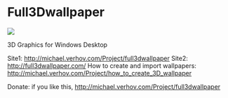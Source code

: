 Full3Dwallpaper
===============
<img src="https://github.com/Verhov/Full3Dwallpaper/blob/master/awesome.png?raw=true" />

3D Graphics for Windows Desktop

Site1: http://michael.verhov.com/Project/full3dwallpaper
Site2: http://full3dwallpaper.com/
How to create and import wallpapers: http://michael.verhov.com/Project/how_to_create_3D_wallpaper

Donate:
if you like this,
http://michael.verhov.com/Project/full3dwallpaper
